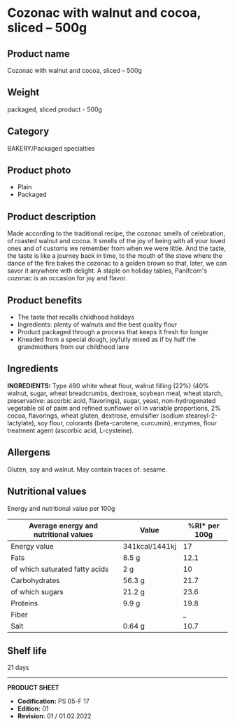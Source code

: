# Cozonac with walnut and cocoa, sliced – 500g

## Product name
Cozonac with walnut and cocoa, sliced – 500g

## Weight
packaged, sliced product - 500g

## Category
BAKERY/Packaged specialties

## Product photo
- Plain
- Packaged

## Product description
Made according to the traditional recipe, the cozonac smells of celebration, of roasted walnut and cocoa. It smells of the joy of being with all your loved ones and of customs we remember from when we were little. And the taste, the taste is like a journey back in time, to the mouth of the stove where the dance of the fire bakes the cozonac to a golden brown so that, later, we can savor it anywhere with delight. A staple on holiday tables, Panifcom's cozonac is an occasion for joy and flavor.

## Product benefits
- The taste that recalls childhood holidays
- Ingredients: plenty of walnuts and the best quality flour
- Product packaged through a process that keeps it fresh for longer
- Kneaded from a special dough, joyfully mixed as if by half the grandmothers from our childhood lane

## Ingredients
**INGREDIENTS:** Type 480 white wheat flour, walnut filling (22%) (40% walnut, sugar, wheat breadcrumbs, dextrose, soybean meal, wheat starch, preservative: ascorbic acid, flavorings), sugar, yeast, non-hydrogenated vegetable oil of palm and refined sunflower oil in variable proportions, 2% cocoa, flavorings, wheat gluten, dextrose, emulsifier (sodium stearoyl-2-lactylate), soy flour, colorants (beta-carotene, curcumin), enzymes, flour treatment agent (ascorbic acid, L-cysteine).

## Allergens
Gluten, soy and walnut. May contain traces of: sesame.

## Nutritional values
Energy and nutritional value per 100g

| Average energy and nutritional values | Value | %RI* per 100g |
|-----------------------------------------|-------------------|------------------|
| Energy value                            | 341kcal/1441kj    | 17               |
| Fats                                    | 8.5 g             | 12.1             |
| of which saturated fatty acids          | 2 g               | 10               |
| Carbohydrates                           | 56.3 g            | 21.7             |
| of which sugars                         | 21.2 g            | 23.6             |
| Proteins                                | 9.9 g             | 19.8             |
| Fiber                                   |                   | _                |
| Salt                                    | 0.64 g            | 10.7             |

## Shelf life
21 days

---
**PRODUCT SHEET**
- **Codification:** PS 05-F 17
- **Edition:** 01
- **Revision:** 01 / 01.02.2022